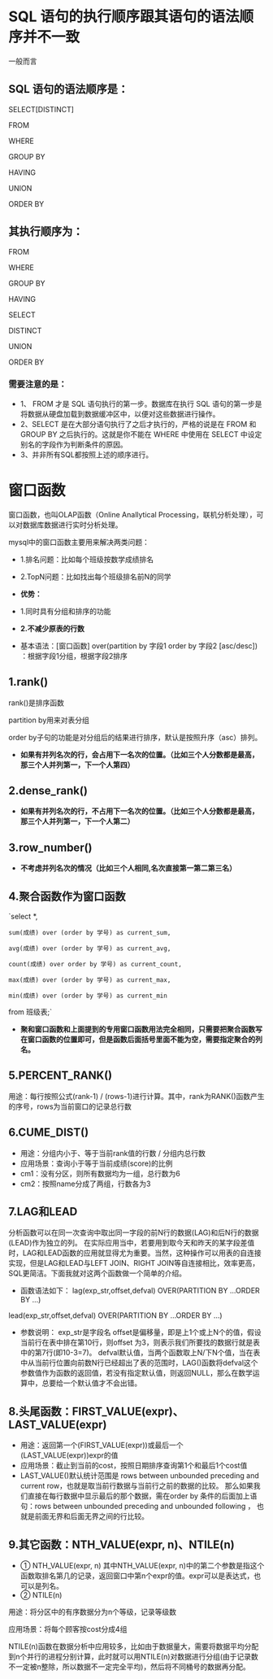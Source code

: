 
# SQL 语句的执行顺序跟其语句的语法顺序并不一致
一般而言
## SQL 语句的语法顺序是：
SELECT[DISTINCT]

FROM

WHERE

GROUP BY

HAVING

UNION

ORDER BY

## 其执行顺序为：
FROM

WHERE

GROUP BY

HAVING

SELECT

DISTINCT

UNION

ORDER BY
### 需要注意的是：
* 1、 FROM 才是 SQL 语句执行的第一步。数据库在执行 SQL 语句的第一步是将数据从硬盘加载到数据缓冲区中，以便对这些数据进行操作。
* 2、SELECT 是在大部分语句执行了之后才执行的，严格的说是在 FROM 和 GROUP BY 之后执行的。这就是你不能在 WHERE 中使用在 SELECT 中设定别名的字段作为判断条件的原因。
* 3、并非所有SQL都按照上述的顺序进行。

# 窗口函数
窗口函数，也叫OLAP函数（Online Anallytical Processing，联机分析处理），可以对数据库数据进行实时分析处理。

mysql中的窗口函数主要用来解决两类问题：

* 1.排名问题：比如每个班级按数学成绩排名

* 2.TopN问题：比如找出每个班级排名前N的同学

* **优势：**

* 1.同时具有分组和排序的功能
* **2.不减少原表的行数**
* 基本语法：\[窗口函数] over(partition by 字段1 order by 字段2 \[asc/desc]) ：根据字段1分组，根据字段2排序

## 1.rank() 
rank()是排序函数

partition by用来对表分组

order by子句的功能是对分组后的结果进行排序，默认是按照升序（asc）排列。

* **如果有并列名次的行，会占用下一名次的位置。（比如三个人分数都是最高，那三个人并列第一，下一个人第四）**

## 2.dense_rank()

* **如果有并列名次的行，不占用下一名次的位置。（比如三个人分数都是最高，那三个人并列第一，下一个人第二）**

## 3.row_number()

* **不考虑并列名次的情况（比如三个人相同,名次直接第一第二第三名）**

## 4.聚合函数作为窗口函数
`select *,

    sum(成绩) over (order by 学号) as current_sum,

    avg(成绩) over (order by 学号) as current_avg,

    count(成绩) over order by 学号) as current_count,

    max(成绩) over (order by 学号) as current_max,

    min(成绩) over (order by 学号) as current_min

from 班级表;`

* **聚和窗口函数和上面提到的专用窗口函数用法完全相同，只需要把聚合函数写在窗口函数的位置即可，但是函数后面括号里面不能为空，需要指定聚合的列名。**

## 5.PERCENT_RANK()

用途：每行按照公式(rank-1) / (rows-1)进行计算。其中，rank为RANK()函数产生的序号，rows为当前窗口的记录总行数

## 6.CUME_DIST()
* 用途：分组内小于、等于当前rank值的行数 / 分组内总行数
* 应用场景：查询小于等于当前成绩(score)的比例
* cm1：没有分区，则所有数据均为一组，总行数为6
* cm2：按照name分成了两组，行数各为3

## 7.LAG和LEAD
分析函数可以在同一次查询中取出同一字段的前N行的数据(LAG)和后N行的数据(LEAD)作为独立的列。
在实际应用当中，若要用到取今天和昨天的某字段差值时，LAG和LEAD函数的应用就显得尤为重要。当然，这种操作可以用表的自连接实现，但是LAG和LEAD与LEFT JOIN、RIGHT JOIN等自连接相比，效率更高，SQL更简洁。下面我就对这两个函数做一个简单的介绍。
* 函数语法如下：
lag(exp_str,offset,defval) OVER(PARTITION BY …ORDER BY …)

lead(exp_str,offset,defval) OVER(PARTITION BY …ORDER BY …)
* 参数说明：
exp_str是字段名
offset是偏移量，即是上1个或上N个的值，假设当前行在表中排在第10行，则offset 为3，则表示我们所要找的数据行就是表中的第7行(即10-3=7)。
defval默认值，当两个函数取上N/下N个值，当在表中从当前行位置向前数N行已经超出了表的范围时，LAG()函数将defval这个参数值作为函数的返回值，若没有指定默认值，则返回NULL，那么在数学运算中，总要给一个默认值才不会出错。


## 8.头尾函数：FIRST_VALUE(expr)、LAST_VALUE(expr)
* 用途：返回第一个(FIRST_VALUE(expr))或最后一个(LAST_VALUE(expr))expr的值
* 应用场景：截止到当前的cost，按照日期排序查询第1个和最后1个cost值
* LAST_VALUE()默认统计范围是 rows between unbounded preceding and current row，也就是取当前行数据与当前行之前的数据的比较。
那么如果我们直接在每行数据中显示最后的那个数据，需在order by 条件的后面加上语句：rows between unbounded preceding and unbounded following ， 也就是前面无界和后面无界之间的行比较。

## 9.其它函数：NTH_VALUE(expr, n)、NTILE(n)
* ① NTH_VALUE(expr, n)
其中NTH_VALUE(expr, n)中的第二个参数是指这个函数取排名第几的记录，返回窗口中第n个expr的值。expr可以是表达式，也可以是列名。
* ② NTILE(n)

用途：将分区中的有序数据分为n个等级，记录等级数

应用场景：将每个顾客按cost分成4组

NTILE(n)函数在数据分析中应用较多，比如由于数据量大，需要将数据平均分配到n个并行的进程分别计算，此时就可以用NTILE(n)对数据进行分组(由于记录数不一定被n整除，所以数据不一定完全平均)，然后将不同桶号的数据再分配。
